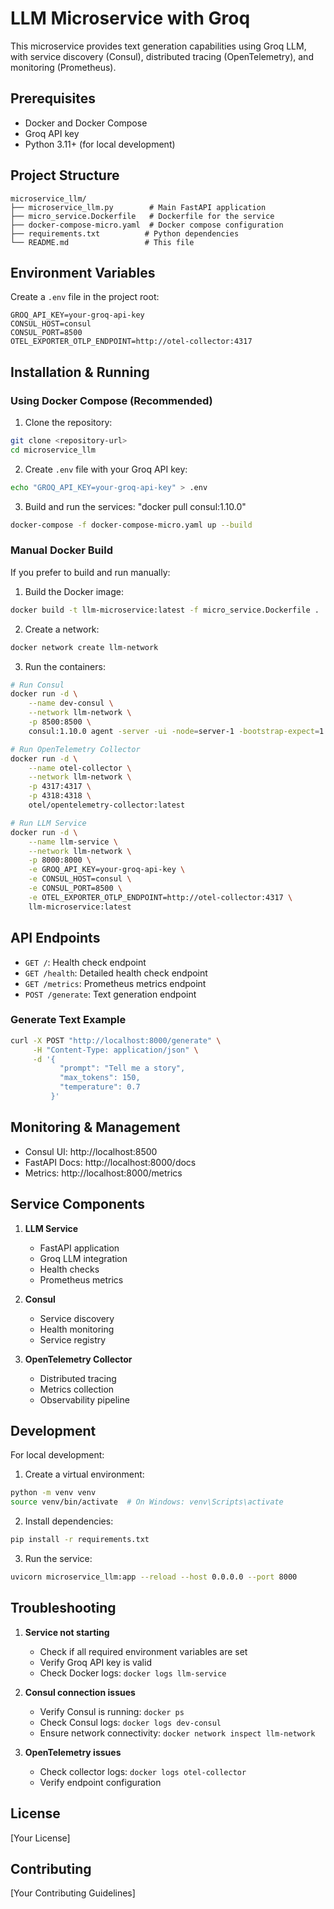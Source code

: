 # LLM Microservice with Groq

This microservice provides text generation capabilities using Groq LLM, with service discovery (Consul), distributed tracing (OpenTelemetry), and monitoring (Prometheus).

## Prerequisites

- Docker and Docker Compose
- Groq API key
- Python 3.11+ (for local development)

## Project Structure

```
microservice_llm/
├── microservice_llm.py        # Main FastAPI application
├── micro_service.Dockerfile   # Dockerfile for the service
├── docker-compose-micro.yaml  # Docker compose configuration
├── requirements.txt          # Python dependencies
└── README.md                 # This file
```

## Environment Variables

Create a `.env` file in the project root:

```env
GROQ_API_KEY=your-groq-api-key
CONSUL_HOST=consul
CONSUL_PORT=8500
OTEL_EXPORTER_OTLP_ENDPOINT=http://otel-collector:4317
```

## Installation & Running

### Using Docker Compose (Recommended)

1. Clone the repository:
```bash
git clone <repository-url>
cd microservice_llm
```

2. Create `.env` file with your Groq API key:
```bash
echo "GROQ_API_KEY=your-groq-api-key" > .env
```

3. Build and run the services:
"docker pull consul:1.10.0"
```bash
docker-compose -f docker-compose-micro.yaml up --build
```

### Manual Docker Build

If you prefer to build and run manually:

1. Build the Docker image:
```bash
docker build -t llm-microservice:latest -f micro_service.Dockerfile .
```

2. Create a network:
```bash
docker network create llm-network
```

3. Run the containers:
```bash
# Run Consul
docker run -d \
    --name dev-consul \
    --network llm-network \
    -p 8500:8500 \
    consul:1.10.0 agent -server -ui -node=server-1 -bootstrap-expect=1 -client=0.0.0.0

# Run OpenTelemetry Collector
docker run -d \
    --name otel-collector \
    --network llm-network \
    -p 4317:4317 \
    -p 4318:4318 \
    otel/opentelemetry-collector:latest

# Run LLM Service
docker run -d \
    --name llm-service \
    --network llm-network \
    -p 8000:8000 \
    -e GROQ_API_KEY=your-groq-api-key \
    -e CONSUL_HOST=consul \
    -e CONSUL_PORT=8500 \
    -e OTEL_EXPORTER_OTLP_ENDPOINT=http://otel-collector:4317 \
    llm-microservice:latest
```

## API Endpoints

- `GET /`: Health check endpoint
- `GET /health`: Detailed health check endpoint
- `GET /metrics`: Prometheus metrics endpoint
- `POST /generate`: Text generation endpoint

### Generate Text Example

```bash
curl -X POST "http://localhost:8000/generate" \
     -H "Content-Type: application/json" \
     -d '{
           "prompt": "Tell me a story",
           "max_tokens": 150,
           "temperature": 0.7
         }'
```

## Monitoring & Management

- Consul UI: http://localhost:8500
- FastAPI Docs: http://localhost:8000/docs
- Metrics: http://localhost:8000/metrics

## Service Components

1. **LLM Service**
   - FastAPI application
   - Groq LLM integration
   - Health checks
   - Prometheus metrics

2. **Consul**
   - Service discovery
   - Health monitoring
   - Service registry

3. **OpenTelemetry Collector**
   - Distributed tracing
   - Metrics collection
   - Observability pipeline

## Development

For local development:

1. Create a virtual environment:
```bash
python -m venv venv
source venv/bin/activate  # On Windows: venv\Scripts\activate
```

2. Install dependencies:
```bash
pip install -r requirements.txt
```

3. Run the service:
```bash
uvicorn microservice_llm:app --reload --host 0.0.0.0 --port 8000
```

## Troubleshooting

1. **Service not starting**
   - Check if all required environment variables are set
   - Verify Groq API key is valid
   - Check Docker logs: `docker logs llm-service`

2. **Consul connection issues**
   - Verify Consul is running: `docker ps`
   - Check Consul logs: `docker logs dev-consul`
   - Ensure network connectivity: `docker network inspect llm-network`

3. **OpenTelemetry issues**
   - Check collector logs: `docker logs otel-collector`
   - Verify endpoint configuration

## License

[Your License]

## Contributing

[Your Contributing Guidelines]
